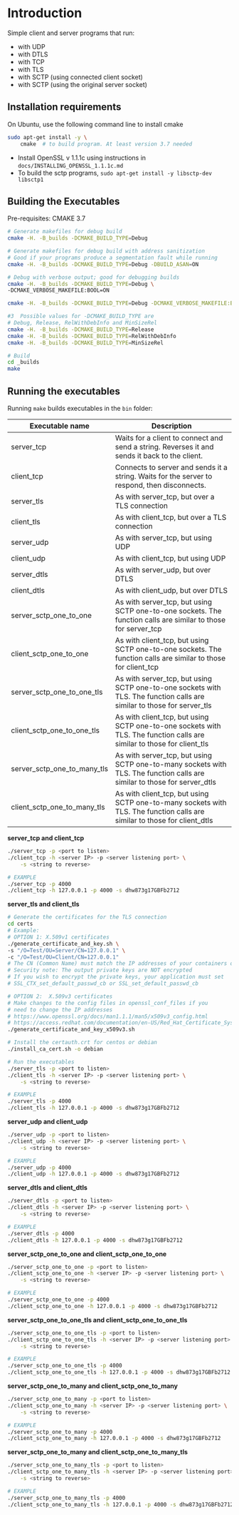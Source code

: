 # Introduction

Simple client and server programs that run:
-   with UDP
-   with DTLS
-   with TCP
-   with TLS
-   with SCTP (using connected client socket)
-   with SCTP (using the original server socket)

## Installation requirements

On Ubuntu, use the following command line to install cmake
~~~bash
sudo apt-get install -y \
    cmake  # to build program. At least version 3.7 needed
~~~

-   Install OpenSSL v 1.1.1c using instructions in `docs/INSTALLING_OPENSSL_1.1.1c.md`
-   To build the sctp programs, `sudo apt-get install -y libsctp-dev libsctp1`

## Building the Executables

Pre-requisites: CMAKE 3.7

~~~bash
# Generate makefiles for debug build
cmake -H. -B_builds -DCMAKE_BUILD_TYPE=Debug

# Generate makefiles for debug build with address sanitization
# Good if your programs produce a segmentation fault while running
cmake -H. -B_builds -DCMAKE_BUILD_TYPE=Debug -DBUILD_ASAN=ON

# Debug with verbose output; good for debugging builds
cmake -H. -B_builds -DCMAKE_BUILD_TYPE=Debug \
-DCMAKE_VERBOSE_MAKEFILE:BOOL=ON

cmake -H. -B_builds -DCMAKE_BUILD_TYPE=Debug -DCMAKE_VERBOSE_MAKEFILE:BOOL=ON -DBUILD_ASAN=ON

#3  Possible values for -DCMAKE_BUILD_TYPE are
# Debug, Release, RelWithDebInfo and MinSizeRel
cmake -H. -B_builds -DCMAKE_BUILD_TYPE=Release
cmake -H. -B_builds -DCMAKE_BUILD_TYPE=RelWithDebInfo
cmake -H. -B_builds -DCMAKE_BUILD_TYPE=MinSizeRel

# Build
cd _builds
make
~~~

## Running the executables

Running `make` builds executables in the `bin` folder:

| Executable name | Description |
|---|---|
| server_tcp  | Waits for a client to connect and send a string. Reverses it and sends it back to the client. |
| client_tcp  | Connects to server and sends it a string. Waits for the server to respond, then disconnects.  |
| server_tls  | As with server_tcp, but over a TLS connection  |
| client_tls  | As with client_tcp, but over a TLS connection  |
| server_udp  | As with server_tcp, but using UDP  |
| client_udp  | As with client_tcp, but using UDP  |
| server_dtls  | As with server_udp, but over DTLS |
| client_dtls  | As with client_udp, but over DTLS  |
| server_sctp_one_to_one  | As with server_tcp, but using SCTP one-to-one sockets. The function calls are similar to those for server_tcp  |
| client_sctp_one_to_one  | As with client_tcp, but using SCTP one-to-one sockets. The function calls are similar to those for client_tcp  |
| server_sctp_one_to_one_tls  | As with server_tcp, but using SCTP one-to-one sockets with TLS. The function calls are similar to those for server_tls  |
| client_sctp_one_to_one_tls  | As with client_tcp, but using SCTP one-to-one sockets with TLS. The function calls are similar to those for client_tls  |
| server_sctp_one_to_many_tls  | As with server_tcp, but using SCTP one-to-many sockets with TLS. The function calls are similar to those for server_dtls  |
| client_sctp_one_to_many_tls  | As with client_tcp, but using SCTP one-to-many sockets with TLS. The function calls are similar to those for client_dtls |


**server_tcp and client_tcp**

~~~bash
./server_tcp -p <port to listen>
./client_tcp -h <server IP> -p <server listening port> \
    -s <string to reverse>

# EXAMPLE
./server_tcp -p 4000
./client_tcp -h 127.0.0.1 -p 4000 -s dhw873g17GBFb2712
~~~

**server_tls and client_tls**

~~~bash
# Generate the certificates for the TLS connection
cd certs
# Example:
# OPTION 1: X.509v1 certificates
./generate_certificate_and_key.sh \
-s "/O=Test/OU=Server/CN=127.0.0.1" \
-c "/O=Test/OU=Client/CN=127.0.0.1"
# The CN (Common Name) must match the IP addresses of your containers or hosts
# Security note: The output private keys are NOT encrypted
# If you wish to encrypt the private keys, your application must set
# SSL_CTX_set_default_passwd_cb or SSL_set_default_passwd_cb

# OPTION 2:  X.509v3 certificates
# Make changes to the config files in openssl_conf_files if you
# need to change the IP addresses
# https://www.openssl.org/docs/man1.1.1/man5/x509v3_config.html
# https://access.redhat.com/documentation/en-US/Red_Hat_Certificate_System/8.0/html/Admin_Guide/Standard_X.509_v3_Certificate_Extensions.html
./generate_certificate_and_key_x509v3.sh

# Install the certauth.crt for centos or debian
./install_ca_cert.sh -o debian

# Run the executables
./server_tls -p <port to listen>
./client_tls -h <server IP> -p <server listening port> \
    -s <string to reverse>

# EXAMPLE
./server_tls -p 4000
./client_tls -h 127.0.0.1 -p 4000 -s dhw873g17GBFb2712
~~~

**server_udp and client_udp**

~~~bash
./server_udp -p <port to listen>
./client_udp -h <server IP> -p <server listening port> \
    -s <string to reverse>

# EXAMPLE
./server_udp -p 4000
./client_udp -h 127.0.0.1 -p 4000 -s dhw873g17GBFb2712
~~~

**server_dtls and client_dtls**

~~~bash
./server_dtls -p <port to listen>
./client_dtls -h <server IP> -p <server listening port> \
    -s <string to reverse>

# EXAMPLE
./server_dtls -p 4000
./client_dtls -h 127.0.0.1 -p 4000 -s dhw873g17GBFb2712
~~~

**server_sctp_one_to_one and client_sctp_one_to_one**

~~~bash
./server_sctp_one_to_one -p <port to listen>
./client_sctp_one_to_one -h <server IP> -p <server listening port> \
    -s <string to reverse>

# EXAMPLE
./server_sctp_one_to_one -p 4000
./client_sctp_one_to_one -h 127.0.0.1 -p 4000 -s dhw873g17GBFb2712
~~~

**server_sctp_one_to_one_tls and client_sctp_one_to_one_tls**

~~~bash
./server_sctp_one_to_one_tls -p <port to listen>
./client_sctp_one_to_one_tls -h <server IP> -p <server listening port> \
    -s <string to reverse>

# EXAMPLE
./server_sctp_one_to_one_tls -p 4000
./client_sctp_one_to_one_tls -h 127.0.0.1 -p 4000 -s dhw873g17GBFb2712
~~~

**server_sctp_one_to_many and client_sctp_one_to_many**

~~~bash
./server_sctp_one_to_many -p <port to listen>
./client_sctp_one_to_many -h <server IP> -p <server listening port> \
    -s <string to reverse>

# EXAMPLE
./server_sctp_one_to_many -p 4000
./client_sctp_one_to_many -h 127.0.0.1 -p 4000 -s dhw873g17GBFb2712
~~~

**server_sctp_one_to_many and client_sctp_one_to_many_tls**

~~~bash
./server_sctp_one_to_many_tls -p <port to listen>
./client_sctp_one_to_many_tls -h <server IP> -p <server listening port> \
    -s <string to reverse>

# EXAMPLE
./server_sctp_one_to_many_tls -p 4000
./client_sctp_one_to_many_tls -h 127.0.0.1 -p 4000 -s dhw873g17GBFb2712
~~~
